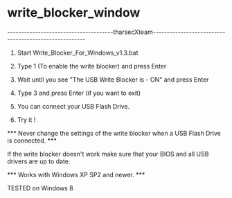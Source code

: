 # write_blocker_window

--------------------------------------tharsecXteam------------------------------------------------------




1. Start Write_Blocker_For_Windows_v1.3.bat

3. Type 1 (To enable the write blocker) and press Enter

4. Wait until you see "The USB Write Blocker is - ON" and press Enter

5. Type 3 and press Enter (if you want to exit)

6. You can connect your USB Flash Drive.

7. Try it !


*** Never change the settings of the write blocker when a USB Flash Drive is connected. ***


If the write blocker doesn't work make sure that your BIOS and all USB drivers are up to date.


*** Works with Windows XP SP2 and newer. ***

TESTED on Windows 8

